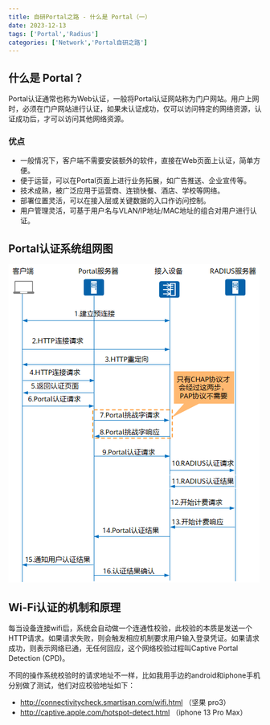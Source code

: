 ```yaml
---
title: 自研Portal之路 - 什么是 Portal（一）
date: 2023-12-13
tags: ['Portal','Radius']  
categories: ['Network','Portal自研之路']
---
```


## 什么是 Portal？

Portal认证通常也称为Web认证，一般将Portal认证网站称为门户网站。用户上网时，必须在门户网站进行认证，如果未认证成功，仅可以访问特定的网络资源，认证成功后，才可以访问其他网络资源。

### 优点

- 一般情况下，客户端不需要安装额外的软件，直接在Web页面上认证，简单方便。
- 便于运营，可以在Portal页面上进行业务拓展，如广告推送、企业宣传等。
- 技术成熟，被广泛应用于运营商、连锁快餐、酒店、学校等网络。
- 部署位置灵活，可以在接入层或关键数据的入口作访问控制。
- 用户管理灵活，可基于用户名与VLAN/IP地址/MAC地址的组合对用户进行认证。

## Portal认证系统组网图

![Portal认证系统组网图](image.png)

## Wi-Fi认证的机制和原理

每当设备连接wifi后，系统会自动做一个连通性校验，此校验的本质是发送一个HTTP请求。如果请求失败，则会触发相应机制要求用户输入登录凭证。如果请求成功，则表示网络已通，无任何回应，这个网络校验过程叫Captive Portal Detection (CPD)。

不同的操作系统校验时的请求地址不一样，比如我用手边的android和iphone手机分别做了测试，他们对应校验地址如下：

- http://connectivitycheck.smartisan.com/wifi.html （坚果 pro3）
- http://captive.apple.com/hotspot-detect.html （iphone 13 Pro Max）